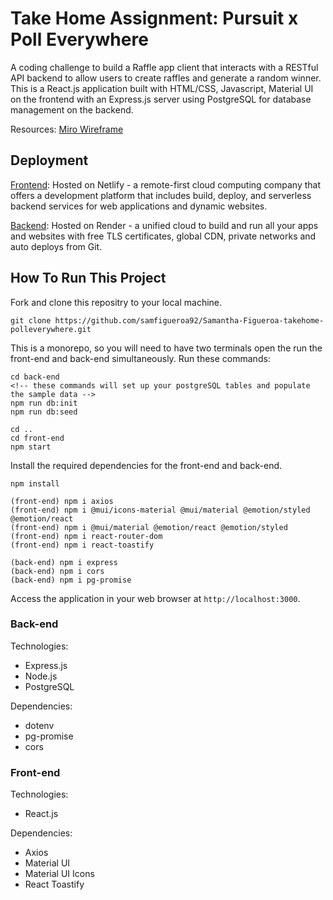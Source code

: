 # Take Home Assignment: Pursuit x Poll Everywhere

A coding challenge to build a Raffle app client that interacts with a RESTful API backend to allow users to create raffles and generate a random winner. This is a React.js application built with HTML/CSS, Javascript, Material UI on the frontend with an Express.js server using PostgreSQL for database management on the backend.

Resources: [Miro Wireframe](https://miro.com/app/board/uXjVN3m1XMw=/?share_link_id=475546673838)

## Deployment

[Frontend](https://rafflewizard.netlify.app/): Hosted on Netlify - a remote-first cloud computing company that offers a development platform that includes build, deploy, and serverless backend services for web applications and dynamic websites.

[Backend](https://raffle-app-n9ur.onrender.com): Hosted on Render - a unified cloud to build and run all your apps and websites with free TLS certificates, global CDN, private networks and auto deploys from Git.

## How To Run This Project

Fork and clone this repositry to your local machine.

```
git clone https://github.com/samfigueroa92/Samantha-Figueroa-takehome-polleverywhere.git
```

This is a monorepo, so you will need to have two terminals open the run the front-end and back-end simultaneously. Run these commands:

```
cd back-end
<!-- these commands will set up your postgreSQL tables and populate the sample data -->
npm run db:init
npm run db:seed
```

```
cd ..
cd front-end
npm start
```

Install the required dependencies for the front-end and back-end.

```
npm install

(front-end) npm i axios
(front-end) npm i @mui/icons-material @mui/material @emotion/styled @emotion/react
(front-end) npm i @mui/material @emotion/react @emotion/styled
(front-end) npm i react-router-dom
(front-end) npm i react-toastify

(back-end) npm i express
(back-end) npm i cors
(back-end) npm i pg-promise
```
Access the application in your web browser at `http://localhost:3000`.

### Back-end

Technologies:

- Express.js
- Node.js
- PostgreSQL

Dependencies:

- dotenv
- pg-promise
- cors

### Front-end

Technologies:

- React.js

Dependencies:

- Axios
- Material UI
- Material UI Icons
- React Toastify

